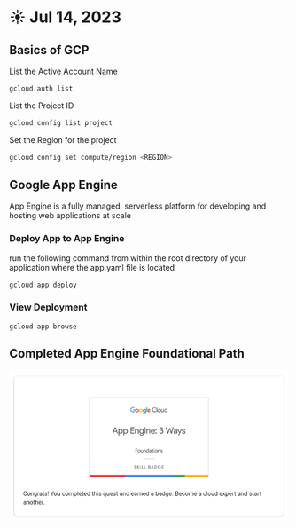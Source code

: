 # ☀️ Jul 14, 2023

## Basics of GCP

List the Active Account Name

``` bash
gcloud auth list
```

List the Project ID

``` bash
gcloud config list project
```


Set the Region for the project

``` bash
gcloud config set compute/region <REGION>
```

## Google App Engine

App Engine is a fully managed, serverless platform for developing and hosting web applications at scale

### Deploy App to App Engine

run the following command from within the root directory of your application where the app.yaml file is located

```
gcloud app deploy
```

### View Deployment

```
gcloud app browse
```

## Completed App Engine Foundational Path

![](skill_badge.png)
